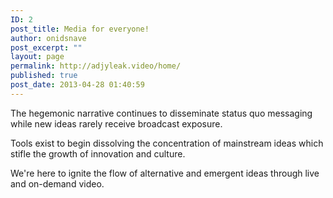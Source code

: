 ```yaml
---
ID: 2
post_title: Media for everyone!
author: onidsnave
post_excerpt: ""
layout: page
permalink: http://adjyleak.video/home/
published: true
post_date: 2013-04-28 01:40:59
---
```

<div class="flex">

The hegemonic narrative continues to disseminate status quo messaging while new ideas rarely receive broadcast exposure.

Tools exist to begin dissolving the concentration of mainstream ideas which stifle the growth of innovation and culture.

We're here to ignite the flow of alternative and emergent ideas through live and on-demand video.

</div>
